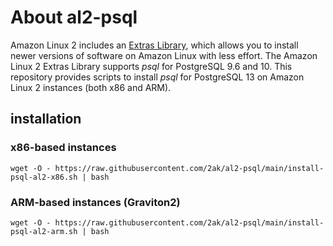 # About al2-psql

Amazon Linux 2 includes an [Extras Library](https://docs.aws.amazon.com/AWSEC2/latest/UserGuide/amazon-linux-ami-basics.html#extras-library), which allows you to install newer versions of software on Amazon Linux with less effort. The Amazon Linux 2 Extras Library supports _psql_ for PostgreSQL 9.6 and 10. This repository provides scripts to install _psql_ for PostgreSQL 13 on Amazon Linux 2 instances (both x86 and ARM).

## installation

### x86-based instances

``` wget -O - https://raw.githubusercontent.com/2ak/al2-psql/main/install-psql-al2-x86.sh | bash ```

### ARM-based instances (Graviton2)

``` wget -O - https://raw.githubusercontent.com/2ak/al2-psql/main/install-psql-al2-arm.sh | bash ```

